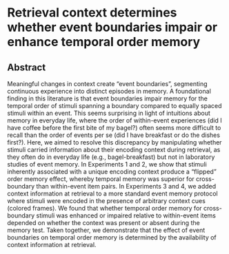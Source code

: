 # Retrieval context determines whether event boundaries impair or enhance temporal order memory

## Abstract
Meaningful changes in context create “event boundaries”, segmenting continuous experience into distinct episodes in memory. A foundational finding in this literature is that event boundaries impair memory for the temporal order of stimuli spanning a boundary compared to equally spaced stimuli within an event. This seems surprising in light of intuitions about memory in everyday life, where the order of within-event experiences (did I have coffee before the first bite of my bagel?) often seems more difficult to recall than the order of events per se (did I have breakfast or do the dishes first?). Here, we aimed to resolve this discrepancy by manipulating whether stimuli carried information about their encoding context during retrieval, as they often do in everyday life (e.g., bagel-breakfast) but not in laboratory studies of event memory. In Experiments 1 and 2, we show that stimuli inherently associated with a unique encoding context produce a “flipped” order memory effect, whereby temporal memory was superior for cross-boundary than within-event item pairs. In Experiments 3 and 4, we added context information at retrieval to a more standard event memory protocol where stimuli were encoded in the presence of arbitrary context cues (colored frames). We found that whether temporal order memory for cross-boundary stimuli was enhanced or impaired relative to within-event items depended on whether the context was present or absent during the memory test. Taken together, we demonstrate that the effect of event boundaries on temporal order memory is determined by the availability of context information at retrieval.
